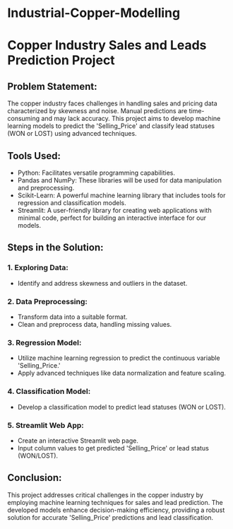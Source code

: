 # Industrial-Copper-Modelling

# Copper Industry Sales and Leads Prediction Project

## Problem Statement:

The copper industry faces challenges in handling sales and pricing data characterized by skewness and noise. Manual predictions are time-consuming and may lack accuracy. This project aims to develop machine learning models to predict the 'Selling_Price' and classify lead statuses (WON or LOST) using advanced techniques.


## Tools Used:

- Python: Facilitates versatile programming capabilities.
- Pandas and NumPy: These libraries will be used for data manipulation and preprocessing.
- Scikit-Learn: A powerful machine learning library that includes tools for regression and classification models.
- Streamlit: A user-friendly library for creating web applications with minimal code, perfect for building an interactive interface for our models.
  

## Steps in the Solution:

### 1. Exploring Data:

- Identify and address skewness and outliers in the dataset.

### 2. Data Preprocessing:

- Transform data into a suitable format.
- Clean and preprocess data, handling missing values.

### 3. Regression Model:

- Utilize machine learning regression to predict the continuous variable 'Selling_Price.'
- Apply advanced techniques like data normalization and feature scaling.

### 4. Classification Model:

- Develop a classification model to predict lead statuses (WON or LOST).

### 5. Streamlit Web App:

- Create an interactive Streamlit web page.
- Input column values to get predicted 'Selling_Price' or lead status (WON/LOST).

## Conclusion:

This project addresses critical challenges in the copper industry by employing machine learning techniques for sales and lead prediction. The developed models enhance decision-making efficiency, providing a robust solution for accurate 'Selling_Price' predictions and lead classification.
